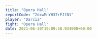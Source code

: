 ```yaml
---
title: "Opera Hall"
reportCode: "2dxwMnYH37rFJfN1"
player: "Darcia"
fight: "Opera Hall"
date: 2021-06-30T19:09:58.934000+00:00
---
```

